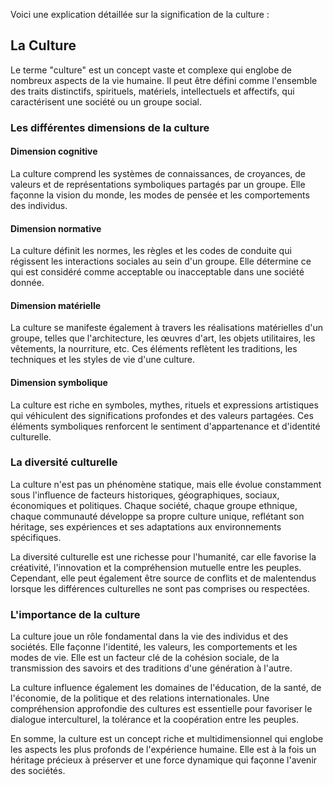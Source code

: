 Voici une explication détaillée sur la signification de la culture :

## La Culture

Le terme "culture" est un concept vaste et complexe qui englobe de nombreux aspects de la vie humaine. Il peut être défini comme l'ensemble des traits distinctifs, spirituels, matériels, intellectuels et affectifs, qui caractérisent une société ou un groupe social.

### Les différentes dimensions de la culture

#### Dimension cognitive

La culture comprend les systèmes de connaissances, de croyances, de valeurs et de représentations symboliques partagés par un groupe. Elle façonne la vision du monde, les modes de pensée et les comportements des individus.

#### Dimension normative

La culture définit les normes, les règles et les codes de conduite qui régissent les interactions sociales au sein d'un groupe. Elle détermine ce qui est considéré comme acceptable ou inacceptable dans une société donnée.

#### Dimension matérielle

La culture se manifeste également à travers les réalisations matérielles d'un groupe, telles que l'architecture, les œuvres d'art, les objets utilitaires, les vêtements, la nourriture, etc. Ces éléments reflètent les traditions, les techniques et les styles de vie d'une culture.

#### Dimension symbolique

La culture est riche en symboles, mythes, rituels et expressions artistiques qui véhiculent des significations profondes et des valeurs partagées. Ces éléments symboliques renforcent le sentiment d'appartenance et d'identité culturelle.

### La diversité culturelle

La culture n'est pas un phénomène statique, mais elle évolue constamment sous l'influence de facteurs historiques, géographiques, sociaux, économiques et politiques. Chaque société, chaque groupe ethnique, chaque communauté développe sa propre culture unique, reflétant son héritage, ses expériences et ses adaptations aux environnements spécifiques.

La diversité culturelle est une richesse pour l'humanité, car elle favorise la créativité, l'innovation et la compréhension mutuelle entre les peuples. Cependant, elle peut également être source de conflits et de malentendus lorsque les différences culturelles ne sont pas comprises ou respectées.

### L'importance de la culture

La culture joue un rôle fondamental dans la vie des individus et des sociétés. Elle façonne l'identité, les valeurs, les comportements et les modes de vie. Elle est un facteur clé de la cohésion sociale, de la transmission des savoirs et des traditions d'une génération à l'autre.

La culture influence également les domaines de l'éducation, de la santé, de l'économie, de la politique et des relations internationales. Une compréhension approfondie des cultures est essentielle pour favoriser le dialogue interculturel, la tolérance et la coopération entre les peuples.

En somme, la culture est un concept riche et multidimensionnel qui englobe les aspects les plus profonds de l'expérience humaine. Elle est à la fois un héritage précieux à préserver et une force dynamique qui façonne l'avenir des sociétés.
